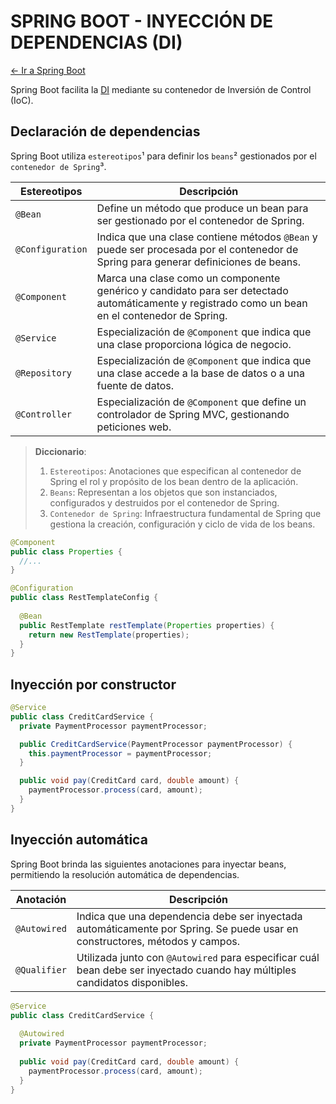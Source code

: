 # SPRING BOOT - INYECCIÓN DE DEPENDENCIAS (DI)

[← Ir a Spring Boot](./../README.md) <br>

Spring Boot facilita la [DI](./../../principles/design-patterns/dependency-injection/README.md) mediante su contenedor de Inversión de Control (IoC).

## Declaración de dependencias
Spring Boot utiliza `estereotipos`¹ para definir los `beans`² gestionados por el `contenedor de Spring`³.

| Estereotipos     | Descripción                                                                                                                                      |  
|------------------|--------------------------------------------------------------------------------------------------------------------------------------------------|
| `@Bean`          | Define un método que produce un bean para ser gestionado por el contenedor de Spring.                                                            |
| `@Configuration` | Indica que una clase contiene métodos `@Bean` y puede ser procesada por el contenedor de Spring para generar definiciones de beans.              |
| `@Component`     | Marca una clase como un componente genérico y candidato para ser detectado automáticamente y registrado como un bean en el contenedor de Spring. |
| `@Service`       | Especialización de `@Component` que indica que una clase proporciona lógica de negocio.                                                          |
| `@Repository`    | Especialización de `@Component` que indica que una clase accede a la base de datos o a una fuente de datos.                                      |
| `@Controller`    | Especialización de `@Component` que define un controlador de Spring MVC, gestionando peticiones web.                                             |

> **Diccionario**:
> 1. `Estereotipos`: Anotaciones que especifican al contenedor de Spring el rol y propósito de los bean dentro de la aplicación.
> 2. `Beans`: Representan a los objetos que son instanciados, configurados y destruidos por el contenedor de Spring.
> 3. `Contenedor de Spring`: Infraestructura fundamental de Spring que gestiona la creación, configuración y ciclo de vida de los beans.

```java
@Component
public class Properties {
  //...
}

@Configuration
public class RestTemplateConfig {
  
  @Bean
  public RestTemplate restTemplate(Properties properties) {
    return new RestTemplate(properties);
  }
}
```

## Inyección por constructor

```java
@Service
public class CreditCardService {
  private PaymentProcessor paymentProcessor;

  public CreditCardService(PaymentProcessor paymentProcessor) {
    this.paymentProcessor = paymentProcessor;
  }

  public void pay(CreditCard card, double amount) {
    paymentProcessor.process(card, amount);
  }
}
```

## Inyección automática
Spring Boot brinda las siguientes anotaciones para inyectar beans, permitiendo la resolución automática de dependencias.

| Anotación        | Descripción                                                                                                                 |  
|------------------|-----------------------------------------------------------------------------------------------------------------------------|
| `@Autowired`     | Indica que una dependencia debe ser inyectada automáticamente por Spring. Se puede usar en constructores, métodos y campos. |
| `@Qualifier`     | Utilizada junto con `@Autowired` para especificar cuál bean debe ser inyectado cuando hay múltiples candidatos disponibles. |

```java
@Service
public class CreditCardService {
  
  @Autowired
  private PaymentProcessor paymentProcessor;
  
  public void pay(CreditCard card, double amount) {
    paymentProcessor.process(card, amount);
  }
}
```